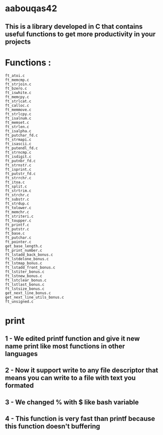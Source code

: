 # aabouqas42 
## This is a library developed in C that contains useful functions to get more productivity  in your projects

# Functions :
	ft_atoi.c 
	ft_memcmp.c 
	ft_strjoin.c 
	ft_bzero.c 
	ft_iswhite.c 
	ft_memcpy.c 
	ft_strlcat.c 
	ft_calloc.c 
	ft_memmove.c 
	ft_strlcpy.c 
	ft_isalnum.c 
	ft_memset.c 
	ft_strlen.c 
	ft_isalpha.c 
	ft_putchar_fd.c 
	ft_strmapi.c 
	ft_isascii.c 
	ft_putendl_fd.c 
	ft_strncmp.c 
	ft_isdigit.c 
	ft_putnbr_fd.c 
	ft_strnstr.c 
	ft_isprint.c 
	ft_putstr_fd.c 
	ft_strrchr.c 
	ft_itoa.c 
	ft_split.c 
	ft_strtrim.c 
	ft_strchr.c 
	ft_substr.c 
	ft_strdup.c 
	ft_tolower.c 
	ft_memchr.c 
	ft_striteri.c 
	ft_toupper.c 
	ft_printf.c 
	ft_putstr.c 
	ft_base.c 
	ft_putchar.c 
	ft_pointer.c 
	get_base_length.c 
	ft_print_number.c 
	ft_lstadd_back_bonus.c 
	ft_lstdelone_bonus.c 
	ft_lstmap_bonus.c 
	ft_lstadd_front_bonus.c 
	ft_lstiter_bonus.c 
	ft_lstnew_bonus.c 
	ft_lstclear_bonus.c 
	ft_lstlast_bonus.c 
	ft_lstsize_bonus.c 
	get_next_line_bonus.c 
	get_next_line_utils_bonus.c 
	ft_unsigned.c
# print
## 1 - We edited printf function and give it new name print like most functions in other languages
## 2 - Now it support write to any file descriptor that means you can write to a file with text you formated
## 3 - We changed % with $ like bash variable
## 4 - This function is very fast than printf because this function doesn't buffering
